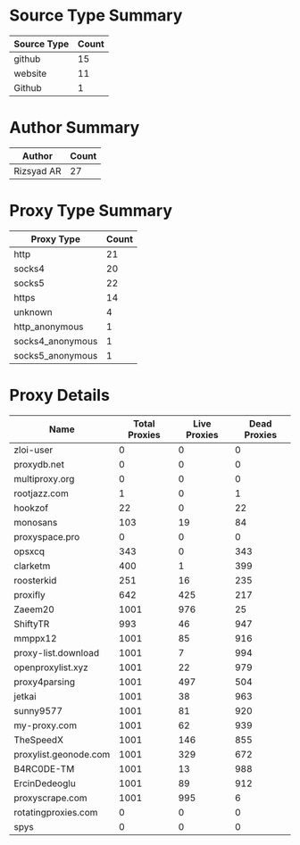# Source Type Summary

| Source Type | Count |
|-------------|-------|
| github | 15 |
| website | 11 |
| Github | 1 |


# Author Summary

| Author | Count |
|--------|-------|
| Rizsyad AR | 27 |


# Proxy Type Summary

| Proxy Type | Count |
|------------|-------|
| http | 21 |
| socks4 | 20 |
| socks5 | 22 |
| https | 14 |
| unknown | 4 |
| http_anonymous | 1 |
| socks4_anonymous | 1 |
| socks5_anonymous | 1 |


# Proxy Details

| Name | Total Proxies | Live Proxies | Dead Proxies |
|------|---------------|--------------|---------------|
| zloi-user | 0 | 0 | 0 |
| proxydb.net | 0 | 0 | 0 |
| multiproxy.org | 0 | 0 | 0 |
| rootjazz.com | 1 | 0 | 1 |
| hookzof | 22 | 0 | 22 |
| monosans | 103 | 19 | 84 |
| proxyspace.pro | 0 | 0 | 0 |
| opsxcq | 343 | 0 | 343 |
| clarketm | 400 | 1 | 399 |
| roosterkid | 251 | 16 | 235 |
| proxifly | 642 | 425 | 217 |
| Zaeem20 | 1001 | 976 | 25 |
| ShiftyTR | 993 | 46 | 947 |
| mmppx12 | 1001 | 85 | 916 |
| proxy-list.download | 1001 | 7 | 994 |
| openproxylist.xyz | 1001 | 22 | 979 |
| proxy4parsing | 1001 | 497 | 504 |
| jetkai | 1001 | 38 | 963 |
| sunny9577 | 1001 | 81 | 920 |
| my-proxy.com | 1001 | 62 | 939 |
| TheSpeedX | 1001 | 146 | 855 |
| proxylist.geonode.com | 1001 | 329 | 672 |
| B4RC0DE-TM | 1001 | 13 | 988 |
| ErcinDedeoglu | 1001 | 89 | 912 |
| proxyscrape.com | 1001 | 995 | 6 |
| rotatingproxies.com | 0 | 0 | 0 |
| spys | 0 | 0 | 0 |
